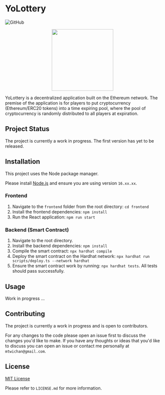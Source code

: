 # YoLottery
![GitHub](https://img.shields.io/github/license/mtwichan/YoLottery)

<p align="center">
  <img src="https://user-images.githubusercontent.com/33464965/156829072-366a9cbe-dc02-4fe8-a38f-01cdac97a104.png" width="200" height="200" />
</p>

YoLottery is a decentralized application built on the Ethereum network. The premise of the application is for players to put cryptocurrency (Ethereum/ERC20 tokens) into a time expiring pool, where the pool of cryptocurrency is randomly distributed to all players at expiration. 

## Project Status
The project is currently a work in progress. The first version has yet to be released.

## Installation
This project uses the Node package manager. 

Please install [Node.js](https://nodejs.org/en/) and ensure you are using version `16.xx.xx`.

### Frontend
1. Navigate to the `frontend` folder from the root directory: `cd frontend`
2. Install the frontend dependencies: `npm install`
3. Run the React application: `npm run start`

### Backend (Smart Contract)
1. Navigate to the root directory.
2. Install the backend dependencies: `npm install`
3. Compile the smart contract: `npx hardhat compile`
4. Deploy the smart contract on the Hardhat network: `npx hardhat run scripts/deploy.ts --network hardhat`
5. Ensure the smart contract work by running: `npx hardhat tests`. All tests should pass successfully.

## Usage
Work in progress ...

## Contributing
The project is currently a work in progress and is open to contributors.

For any changes to the code please open an issue first to discuss the changes you'd like to make. If you have any thoughts or ideas that you'd like to discuss you can open an issue or contact me personally at `mtwichan@gmail.com`.

## License
[MIT License](https://opensource.org/licenses/MIT) 

Please refer to `LICENSE.md` for more information.
